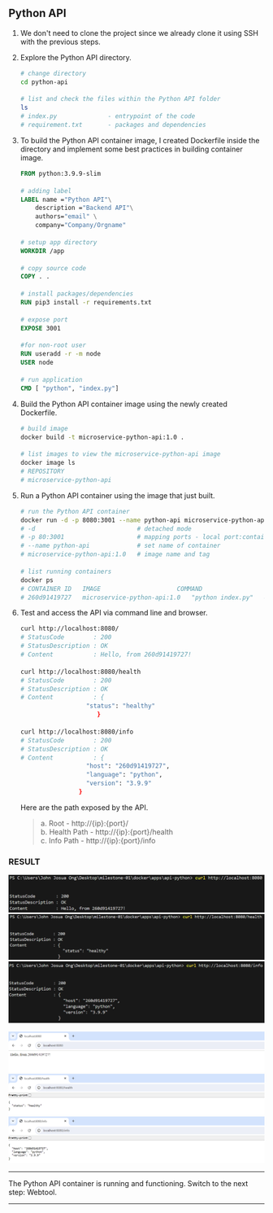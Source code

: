 ## Python API

1. We don't need to clone the project since we already clone it using SSH with the previous steps.

2. Explore the Python API directory.

    ```bash
    # change directory
    cd python-api

    # list and check the files within the Python API folder
    ls
    # index.py              - entrypoint of the code
    # requirement.txt       - packages and dependencies
    ```

3. To build the Python API container image, I created Dockerfile inside the directory and implement some best practices in building container image.

    ```Dockerfile
    FROM python:3.9.9-slim

    # adding label
    LABEL name ="Python API"\
        description ="Backend API"\
        authors="email" \
        company="Company/Orgname"

    # setup app directory
    WORKDIR /app

    # copy source code
    COPY . .

    # install packages/dependencies
    RUN pip3 install -r requirements.txt

    # expose port
    EXPOSE 3001

    #for non-root user
    RUN useradd -r -m node
    USER node

    # run application
    CMD [ "python", "index.py"]
    ```

4. Build the Python API container image using the newly created Dockerfile.

    ```bash
    # build image
    docker build -t microservice-python-api:1.0 .

    # list images to view the microservice-python-api image
    docker image ls
    # REPOSITORY                                                                     TAG       IMAGE ID       CREATED        SIZE
    # microservice-python-api                                                        1.0       5f379c914632   19 hours ago   133MB
    ```

5. Run a Python API container using the image that just built.

    ```bash
    # run the Python API container
    docker run -d -p 8080:3001 --name python-api microservice-python-api:1.0
    # -d                            # detached mode
    # -p 80:3001                    # mapping ports - local port:container port
    # --name python-api             # set name of container
    # microservice-python-api:1.0   # image name and tag

    # list running containers
    docker ps
    # CONTAINER ID   IMAGE                     COMMAND                  CREATED          STATUS          PORTS                  NAMES
    # 260d91419727   microservice-python-api:1.0   "python index.py"   4 minutes ago   Up 4 minutes   0.0.0.0:8080->3001/tcp   python-api 
    ```

6. Test and access the API via command line and browser.

    ```bash
    curl http://localhost:8080/
    # StatusCode        : 200
    # StatusDescription : OK
    # Content           : Hello, from 260d91419727!

    curl http://localhost:8080/health
    # StatusCode        : 200
    # StatusDescription : OK
    # Content           : {
                      "status": "healthy"
                         }

    curl http://localhost:8080/info
    # StatusCode        : 200
    # StatusDescription : OK
    # Content           : {
                      "host": "260d91419727",
                      "language": "python",
                      "version": "3.9.9"
                    }
    ```
    Here are the path exposed by the API.

    > a. Root - http://{ip}:{port}/  
    > b. Health Path - http://{ip}:{port}/health  
    > c. Info Path - http://{ip}:{port}/info  

### RESULT
![python-api-result-localhost](screenshots/Python-API-curl-localhost.png)
![python-api-result-health](screenshots/Python-API-curl-localhost-health.png)
![python-api-result-info](screenshots/Python-API-curl-localhost-info.png)

![python-api-webresult-localhost](screenshots/Python-API-web-localhost.png)
![python-api-webresult-health](screenshots/Python-API-web-localhost-health.png)
![python-api-webresult-info](screenshots/Python-API-web-localhost-info.png)

---

The Python API container is running and functioning. Switch to the next step: Webtool.

---